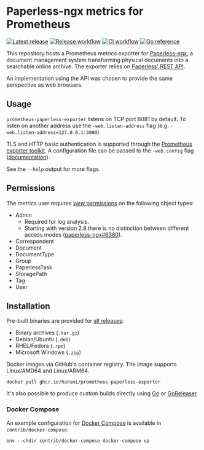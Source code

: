# Paperless-ngx metrics for Prometheus

[![Latest release](https://img.shields.io/github/v/release/hansmi/prometheus-paperless-exporter)][releases]
[![Release workflow](https://github.com/hansmi/prometheus-paperless-exporter/actions/workflows/release.yaml/badge.svg)](https://github.com/hansmi/prometheus-paperless-exporter/actions/workflows/release.yaml)
[![CI workflow](https://github.com/hansmi/prometheus-paperless-exporter/actions/workflows/ci.yaml/badge.svg)](https://github.com/hansmi/prometheus-paperless-exporter/actions/workflows/ci.yaml)
[![Go reference](https://pkg.go.dev/badge/github.com/hansmi/prometheus-paperless-exporter.svg)](https://pkg.go.dev/github.com/hansmi/prometheus-paperless-exporter)

This repository hosts a Prometheus metrics exporter for
[Paperless-ngx][paperless], a document management system transforming physical
documents into a searchable online archive. The exporter relies on [Paperless'
REST API][paperless-api].

An implementation using the API was chosen to provide the same perspective as
web browsers.


## Usage

`prometheus-paperless-exporter` listens on TCP port 8081 by default. To listen on
another address use the `-web.listen-address` flag (e.g.
`-web.listen-address=127.0.0.1:3000`).

TLS and HTTP basic authentication is supported through the [Prometheus exporter
toolkit][toolkit]. A configuration file can be passed to the `-web.config` flag
([documentation][toolkitconfig]).

See the `--help` output for more flags.


## Permissions

The metrics user requires [_view_ permissions][paperless-permissions] on the
following object types:

* Admin
  * Required for log analysis.
  * Starting with version 2.8 there is no distinction between different access
    modes ([paperless-ngx#6380](https://github.com/paperless-ngx/paperless-ngx/pull/6380)).
* Correspondent
* Document
* DocumentType
* Group
* PaperlessTask
* StoragePath
* Tag
* User


## Installation

Pre-built binaries are provided for [all releases][releases]:

* Binary archives (`.tar.gz`)
* Debian/Ubuntu (`.deb`)
* RHEL/Fedora (`.rpm`)
* Microsoft Windows (`.zip`)

Docker images via GitHub's container registry. The image supports Linux/AMD64
and Linux/ARM64.

```shell
docker pull ghcr.io/hansmi/prometheus-paperless-exporter
```

It's also possible to produce custom builds directly using [Go][golang] or
[GoReleaser][goreleaser].


### Docker Compose

An example configuration for [Docker Compose][dockercompose] is available in
`contrib/docker-compose`:

```shell
env --chdir contrib/docker-compose docker-compose up
```


[dockercompose]: https://docs.docker.com/compose/
[golang]: https://golang.org/
[goreleaser]: https://goreleaser.com/
[paperless-api]: https://docs.paperless-ngx.com/api/
[paperless]: https://docs.paperless-ngx.com/
[paperless-permissions]: https://docs.paperless-ngx.com/usage/#permissions
[releases]: https://github.com/hansmi/prometheus-paperless-exporter/releases/latest
[toolkit]: https://github.com/prometheus/exporter-toolkit
[toolkitconfig]: https://github.com/prometheus/exporter-toolkit/blob/master/docs/web-configuration.md

<!-- vim: set sw=2 sts=2 et : -->
